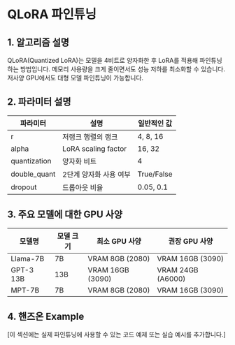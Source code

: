 # QLoRA 파인튜닝

## 1. 알고리즘 설명

QLoRA(Quantized LoRA)는 모델을 4비트로 양자화한 후 LoRA를 적용해 파인튜닝하는 방법입니다. 메모리 사용량을 크게 줄이면서도 성능 저하를 최소화할 수 있습니다. 저사양 GPU에서도 대형 모델 파인튜닝이 가능합니다.

## 2. 파라미터 설명

| 파라미터 | 설명 | 일반적인 값 |
|-----------|------|------------|
| r | 저랭크 행렬의 랭크 | 4, 8, 16 |
| alpha | LoRA scaling factor | 16, 32 |
| quantization | 양자화 비트 | 4 |
| double_quant | 2단계 양자화 사용 여부 | True/False |
| dropout | 드롭아웃 비율 | 0.05, 0.1 |

## 3. 주요 모델에 대한 GPU 사양

| 모델명 | 모델 크기 | 최소 GPU 사양 | 권장 GPU 사양 |
|--------|-----------|--------------|--------------|
| Llama-7B | 7B | VRAM 8GB (2080) | VRAM 16GB (3090) |
| GPT-3 13B | 13B | VRAM 16GB (3090) | VRAM 24GB (A6000) |
| MPT-7B | 7B | VRAM 8GB (2080) | VRAM 16GB (3090) |

## 4. 핸즈온 Example

[이 섹션에는 실제 파인튜닝에 사용할 수 있는 코드 예제 또는 실습 예시를 추가합니다.]
